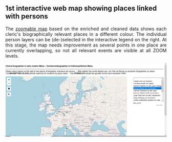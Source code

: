 <h2>1st interactive web map showing places linked with persons</h2>

<p align="justify">The <a href="https://ieg-dhr.github.io/DigiKAR_Projektseminar/qgis2web_Domherren_v3/#4/51.08/2.07)">zoomable map</a> based on the enriched and cleaned data shows each cleric's biographically relevant places in a different colour. The individual person layers can be (de-)selected in the interactive legend on the right. At this stage, the map needs improvement as several points in one place are currently overlapping, so not all relevant events are visible at all ZOOM levels.</p>

<a href="https://ieg-dhr.github.io/DigiKAR_Projektseminar/qgis2web_Domherren_v3/#4/51.08/2.07"><img src="./images/Domherren_v2_map-screenshot.png" width="630px" padding="10px" align="center"/></a>
